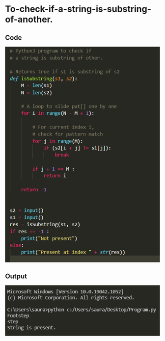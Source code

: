 # To-check-if-a-string-is-substring-of-another.
## Code
![Code](Code.png)
## Output
![Output](Output.png)
